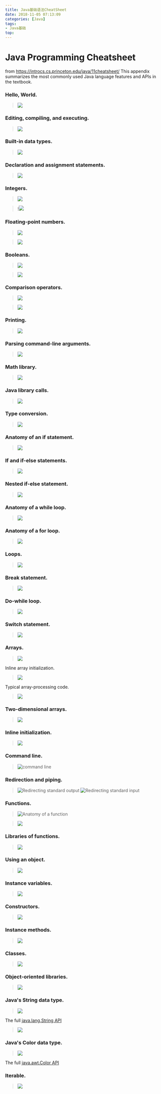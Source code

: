 ```yaml
---
title: Java基础语法CheatSheet
date: 2018-11-05 07:13:09
categories: [Java]
tags:
- Java基础
top:
---
```


#  Java Programming Cheatsheet

from https://introcs.cs.princeton.edu/java/11cheatsheet/
This appendix summarizes the most commonly used Java language features and APIs in the textbook.



### Hello, World.

> ![](https://raw.githubusercontent.com/JayChenFE/pic/master/20181110200415.png)


### Editing, compiling, and executing.

> ![](https://raw.githubusercontent.com/JayChenFE/pic/master/20181110200731.png)

### Built-in data types.

> ![](https://raw.githubusercontent.com/JayChenFE/pic/master/20181110202129.png)



### Declaration and assignment statements.



> ![](https://raw.githubusercontent.com/JayChenFE/pic/master/20181110202203.png)



### Integers.



> ![](https://raw.githubusercontent.com/JayChenFE/pic/master/20181110202211.png)



> !![](https://raw.githubusercontent.com/JayChenFE/pic/master/20181110202217.png)



### Floating-point numbers.



> ![](https://raw.githubusercontent.com/JayChenFE/pic/master/20181110202339.png)



> ![](https://raw.githubusercontent.com/JayChenFE/pic/master/20181110202527.png)



### Booleans.



> ![](https://raw.githubusercontent.com/JayChenFE/pic/master/20181110202452.png)

> ![](https://raw.githubusercontent.com/JayChenFE/pic/master/20181110202605.png)



### Comparison operators.

> ![](https://raw.githubusercontent.com/JayChenFE/pic/master/20181110202625.png)

> ![](https://raw.githubusercontent.com/JayChenFE/pic/master/20181110202630.png)





### Printing.

> ![](https://raw.githubusercontent.com/JayChenFE/pic/master/20181110202730.png)

### Parsing command-line arguments.



> ![](https://raw.githubusercontent.com/JayChenFE/pic/master/20181110203636.png)



### Math library.



> ![](https://raw.githubusercontent.com/JayChenFE/pic/master/20181110203708.png)





### Java library calls.





> ![](https://raw.githubusercontent.com/JayChenFE/pic/master/20181110203714.png)



### Type conversion.



> ![](https://raw.githubusercontent.com/JayChenFE/pic/master/20181110203822.png)



### Anatomy of an if statement.



> ![](https://raw.githubusercontent.com/JayChenFE/pic/master/20181110203841.png)



### If and if-else statements.

> ![](https://raw.githubusercontent.com/JayChenFE/pic/master/20181110203901.png)



### Nested if-else statement.



> ![](https://raw.githubusercontent.com/JayChenFE/pic/master/20181110204646.png)



### Anatomy of a while loop.



> ![](https://raw.githubusercontent.com/JayChenFE/pic/master/20181110204709.png)



### Anatomy of a for loop.



> ![](https://raw.githubusercontent.com/JayChenFE/pic/master/20181110204741.png)



### Loops.



> ![](https://raw.githubusercontent.com/JayChenFE/pic/master/20181110204802.png)



### Break statement.



> ![](https://raw.githubusercontent.com/JayChenFE/pic/master/20181110205018.png)



### Do-while loop.



> ![](https://raw.githubusercontent.com/JayChenFE/pic/master/20181110205041.png)



### Switch statement.



> ![](https://raw.githubusercontent.com/JayChenFE/pic/master/20181110205100.png)



### Arrays.



> ![](https://raw.githubusercontent.com/JayChenFE/pic/master/20181110205632.png)

Inline array initialization.

> ![](https://raw.githubusercontent.com/JayChenFE/pic/master/20181110205637.png)

Typical array-processing code.

> ![](https://raw.githubusercontent.com/JayChenFE/pic/master/20181110205641.png)

### Two-dimensional arrays.



> ![](https://raw.githubusercontent.com/JayChenFE/pic/master/20181110205744.png)

### Inline initialization.

> ![](https://raw.githubusercontent.com/JayChenFE/pic/master/20181110210112.png)

### Command line.

> ![command line](https://introcs.cs.princeton.edu/java/11cheatsheet/images/command.png)



### Redirection and piping.



> ![Redirecting standard output](https://introcs.cs.princeton.edu/java/11cheatsheet/images/redirect-stdout.png)                ![Redirecting standard input](https://introcs.cs.princeton.edu/java/11cheatsheet/images/redirect-stdin.png)

### Functions.



> ![Anatomy of a function](https://introcs.cs.princeton.edu/java/11cheatsheet/images/function.png)



> ![](https://raw.githubusercontent.com/JayChenFE/pic/master/20181110210452.png)



### Libraries of functions.



> ![](https://raw.githubusercontent.com/JayChenFE/pic/master/20181110210530.png)



### Using an object.



> ![](https://raw.githubusercontent.com/JayChenFE/pic/master/20181110210557.png)



### Instance variables.



> ![](https://raw.githubusercontent.com/JayChenFE/pic/master/20181110210721.png)



### Constructors.



> ![](https://raw.githubusercontent.com/JayChenFE/pic/master/20181110210756.png)



### Instance methods.



> ![](https://raw.githubusercontent.com/JayChenFE/pic/master/20181110210844.png)



### Classes.



> ![](https://raw.githubusercontent.com/JayChenFE/pic/master/20181110211143.png)



### Object-oriented libraries.



> ![](https://raw.githubusercontent.com/JayChenFE/pic/master/20181110211239.png)



### Java's String data type.



> ![](https://raw.githubusercontent.com/JayChenFE/pic/master/20181110211259.png)

The full [java.lang.String API](http://docs.oracle.com/javase/6/docs/api/java/lang/String.html)

> ![](https://raw.githubusercontent.com/JayChenFE/pic/master/20181110211338.png)



### Java's Color data type.



> ![](https://raw.githubusercontent.com/JayChenFE/pic/master/20181110211417.png)



The full [java.awt.Color API](http://docs.oracle.com/javase/6/docs/api/java/awt/Color.html)

### Iterable.



> ![](https://raw.githubusercontent.com/JayChenFE/pic/master/20181110211604.png)


